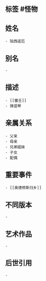 ## 标签  #怪物
## 姓名
	- 珀西诺厄
## 别名
	-
## 描述
	- [[塞壬]]
	- 弹竖琴
## 亲属关系
	- 父亲
	- 母亲
	- 兄弟姐妹
	- 子女
	- 配偶
## 重要事件
	- [[奥德修斯归乡]]
## 不同版本
	-
## 艺术作品
	-
## 后世引用
	-
